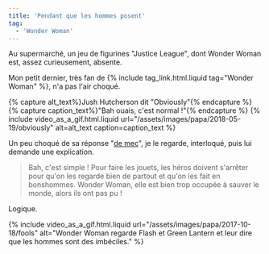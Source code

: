 ```yaml
---
title: 'Pendant que les hommes posent'
tag:
  - 'Wonder Woman'
---
```


Au supermarché, un jeu de figurines "Justice League", dont Wonder Woman est,
assez curieusement, absente.

<!-- more -->

Mon petit dernier, très fan de
{% include tag_link.html.liquid tag="Wonder Woman" %}, n'a pas l'air choqué.

{% capture alt_text%}Jush Hutcherson dit "Obviously"{% endcapture %}
{% capture caption_text%}"Bah ouais, c'est normal !"{% endcapture %}
{% include video_as_a_gif.html.liquid
url="/assets/images/papa/2018-05-19/obviously"
alt=alt_text
caption=caption_text
%}

Un peu choqué de sa réponse "[de mec](/2017/10/comme-un-mec/)", je le regarde,
interloqué, puis lui demande une explication.

> Bah, c'est simple ! Pour faire les jouets, les héros doivent s'arrêter pour
> qu'on les regarde bien de partout et qu'on les fait en bonshommes. Wonder
> Woman, elle est bien trop occupée à sauver le monde, alors ils ont pas pu !

Logique.

{% include video_as_a_gif.html.liquid
url="/assets/images/papa/2017-10-18/fools"
alt="Wonder Woman regarde Flash et Green Lantern et leur dire que les hommes sont des imbéciles."
%}
